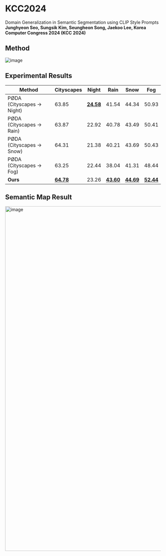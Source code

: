 # KCC2024
Domain Generalization in Semantic Segmentation using CLIP Style Prompts   
**Junghyeon Seo, Sungsik Kim, Seungheon Song, Jaekoo Lee, Korea Computer Congress 2024 (KCC 2024)**  

## Method  
![image](https://github.com/junghyeon0427/KCC2024/assets/77001598/e47575dd-9369-42ec-86bf-45c79f68397c)

## Experimental Results
| Method                          | Cityscapes | Night  | Rain   | Snow   | Fog    |
|---------------------------------|------------|--------|--------|--------|--------|
| PØDA (Cityscapes → Night)       | 63.85      | <ins>**24.58**</ins>  | 41.54 | 44.34 | 50.93  |
| PØDA (Cityscapes → Rain)        | 63.87      | 22.92  | 40.78 | 43.49 | 50.41  |
| PØDA (Cityscapes → Snow)        | 64.31      | 21.38  | 40.21  | 43.69 | 50.43  |
| PØDA (Cityscapes → Fog)         | 63.25      | 22.44  | 38.04  | 41.31  | 48.44 |
| **Ours**                   | <ins>**64.78**</ins>   | 23.26  | <ins>**43.60**</ins>  | <ins>**44.69**</ins> | <ins>**52.44**</ins>  |

## Semantic Map Result
<img width="1116" alt="image" src="https://github.com/user-attachments/assets/cb1da318-424d-4f94-ba65-0fa80d258402">
